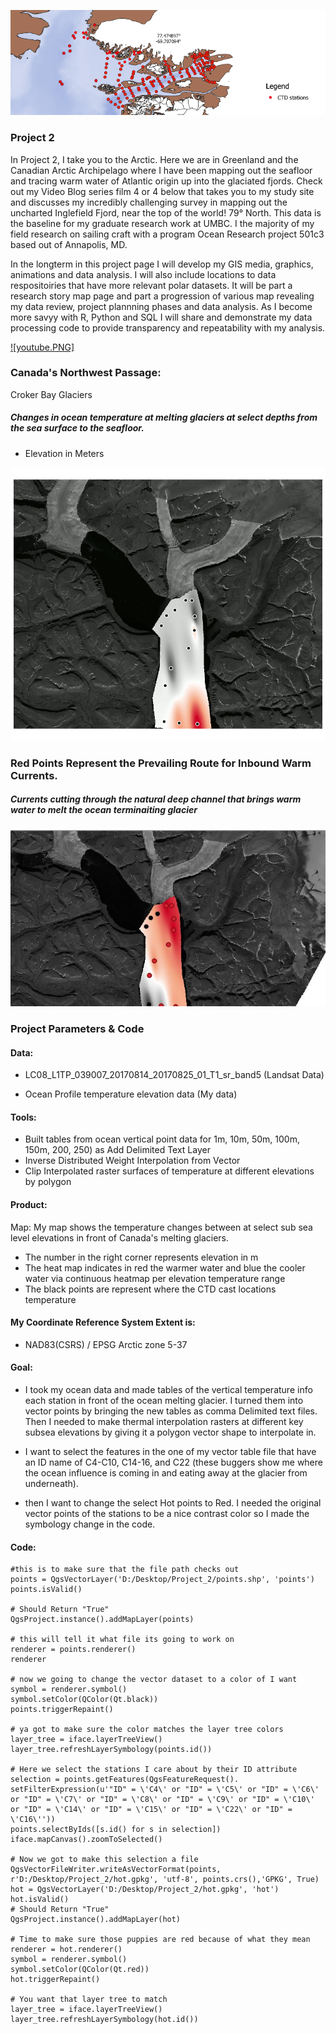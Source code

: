 



![alt text](inglefieldbanner.PNG)


### Project 2

In Project 2, I take you to the Arctic. Here we are in Greenland and the Canadian Arctic Archipelago where I have been
mapping out the seafloor and tracing warm water of Atlantic origin up into the glaciated fjords. Check out my Video Blog series film 4 or 4 below that takes you to my study site and discusses my incredibly challenging survey in mapping out the uncharted Inglefield Fjord, near the top of the world! 79° North. This data is the baseline for my graduate research work at UMBC. I the majority of my field research on sailing craft with a program Ocean Research project 501c3 based out of Annapolis, MD.

In the longterm in this project page I will develop my GIS media, graphics, animations and data analysis. I will also include locations to data respositoiries that have more relevant polar datasets. It will be part a research story map page and part a progression of various map revealing my data review, project plannning phases and data analysis. As I become more savyy with R, Python and SQL I will share and demonstrate my data processing code to provide transparency and repeatability with my analysis.
                                                                                           
[![youtube.PNG]](https://www.youtube.com/watch?time_continue=1&v=pWfDdVi2xhs)


### Canada's Northwest Passage:
Croker Bay Glaciers
##### Changes in ocean temperature at melting glaciers at select depths from the sea surface to the seafloor.

- Elevation in Meters


![alt text](giffy.gif)


### Red Points Represent the Prevailing Route for Inbound Warm Currents.
##### Currents cutting through the natural deep channel  that brings warm water to melt the ocean terminaiting glacier

![alt text](hotspots.JPG)


### Project Parameters & Code

#### Data:

- LC08_L1TP_039007_20170814_20170825_01_T1_sr_band5 (Landsat Data)

- Ocean Profile temperature elevation data (My data)

#### Tools:

- Built tables from ocean vertical point data for 1m, 10m, 50m, 100m, 150m, 200, 250) as Add Delimited Text Layer
- Inverse Distributed Weight Interpolation from Vector
- Clip Interpolated raster surfaces of temperature at different elevations by polygon

#### Product:

Map: My map shows the temperature changes between at select sub sea level elevations in front of Canada's melting glaciers.
- The number in the right corner represents elevation in m
- The heat map indicates in red the warmer water and blue the cooler water via continuous heatmap  per elevation temperature range
- The black points are represent where the CTD cast locations temperature

#### My Coordinate Reference System Extent is:

- NAD83(CSRS) / EPSG Arctic zone 5-37

#### Goal:

- I took my ocean data and made tables of the vertical temperature info each station in front of the ocean melting glacier. I turned them into vector points by  bringing the new tables as comma Delimited text files. Then I needed to make thermal interpolation rasters at different key subsea elevations by giving it a polygon vector shape to interpolate in.

- I want to select the features in the one of my vector table file that have an ID name of C4-C10, C14-16, and C22 (these buggers show me where the ocean influence is coming in and eating away at the glacier from underneath).

- then I want to change the select Hot points to Red. I needed the original vector points of the stations to be a nice contrast color so I made the symbology change in the code.

#### Code:

```
#this is to make sure that the file path checks out
points = QgsVectorLayer('D:/Desktop/Project_2/points.shp', 'points')
points.isValid()

# Should Return "True"
QgsProject.instance().addMapLayer(points)

# this will tell it what file its going to work on
renderer = points.renderer()
renderer

# now we going to change the vector dataset to a color of I want
symbol = renderer.symbol()
symbol.setColor(QColor(Qt.black))
points.triggerRepaint()

# ya got to make sure the color matches the layer tree colors
layer_tree = iface.layerTreeView()
layer_tree.refreshLayerSymbology(points.id())

# Here we select the stations I care about by their ID attribute
selection = points.getFeatures(QgsFeatureRequest(). setFilterExpression(u'"ID" = \'C4\' or "ID" = \'C5\' or "ID" = \'C6\' or "ID" = \'C7\' or "ID" = \'C8\' or "ID" = \'C9\' or "ID" = \'C10\' or "ID" = \'C14\' or "ID" = \'C15\' or "ID" = \'C22\' or "ID" = \'C16\''))
points.selectByIds([s.id() for s in selection])
iface.mapCanvas().zoomToSelected()

# Now we got to make this selection a file
QgsVectorFileWriter.writeAsVectorFormat(points, r'D:/Desktop/Project_2/hot.gpkg', 'utf-8', points.crs(),'GPKG', True)
hot = QgsVectorLayer('D:/Desktop/Project_2/hot.gpkg', 'hot')
hot.isValid()
# Should Return "True"
QgsProject.instance().addMapLayer(hot)

# Time to make sure those puppies are red because of what they mean
renderer = hot.renderer()
symbol = renderer.symbol()
symbol.setColor(QColor(Qt.red))
hot.triggerRepaint()

# You want that layer tree to match
layer_tree = iface.layerTreeView()
layer_tree.refreshLayerSymbology(hot.id())

```
